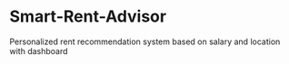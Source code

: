 # Smart-Rent-Advisor
Personalized rent recommendation system based on salary and location with dashboard
